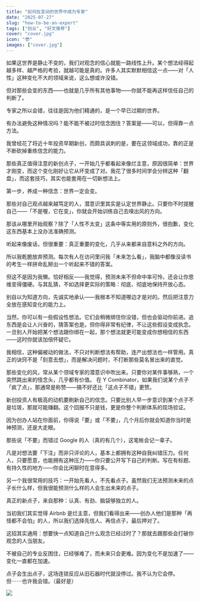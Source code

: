 ```yaml
---
title: "如何在变动的世界中成为专家"
date: "2025-07-27"
slug: "how-to-be-an-expert"
tags: ["创业", "好文推荐"]
cover: "cover.jpg"
icon: "😎"
images: ["cover.jpg"]
---
```

如果这世界是静止不变的，我们对观念的信心就能一路线性上升。某个想法经得起越多样、越严格的考验，就越可能是真的。许多人其实默默相信这一点——对「人性」这种变化不大的领域来说，这么想或许没错。



但对那些会变的东西——也就是几乎所有其他事物——你就不能再这样信任自己的判断了。



专家之所以会错，往往是因为他们精通的，是一个早已过期的世界。



有办法避免这种情况吗？能不能不被过时信念困住？答案是——可以，但得靠一点方法。



我曾经花了将近十年投资早期新创，而颇具讽刺的是，要在这领域成功，靠的正是不断砍掉重练信念的能力。



那些真正值得注意的新创点子，一开始几乎都看起来像烂主意，原因很简单：世界才刚变，而这个变化刚好让它从坏变成了对。我花了很多时间学会分辨这种「翻盘」，而这套技巧，其实也能套用在一切新想法上。



第一步，养成一种信念：世界一定会变。



那些对自己观点越来越笃定的人，潜意识里其实是认定世界静止。只要你不时提醒自己——「不是喔，它在变」，你就会开始训练自己去嗅出风的方向。



那该从哪里开始观察？除了「人性不太变」这条中等实用的原则外，很抱歉，变化这东西基本上没办法准确预测。



听起来像废话，但很重要：真正重要的变化，几乎从来都来自意料之外的方向。



所以我乾脆放弃预测。每次有人在访问里问我「未来怎么看」，我脑中都像没读书的考生一样拼命乱掰出一个听起来不错的答案。



但这不是因为我懒。恰好相反——我觉得，预测未来不但命中率可怜，还会让你思维变得僵硬。与其乱猜，不如选择更实际的策略：彻底、彻底地保持开放心态。



别自以为知道方向，先诚实地承认——我根本不知道哪边才是对的。然后把注意力全放在感知变化的能力上。



当然，你可以有一些假设性想法。它们会稍微绑住你没错，但也会驱动你前进。追东西是会让人兴奋的，猜答案也是。但你得非常有纪律，不让这些假设变成执念。
一旦别人开始把某个想法跟你绑在一起，那个想法就更可能变成你想相信的东西——这时你就该加倍怀疑它。



我相信，这种偏被动的做法，不只对判断想法有帮助，连产出想法也一样管用。真正的诀窍不是「刻意去想」，而是解决问题时，不打断那些莫名冒出来的直觉。



那些变化的风，常从某个领域专家的潜意识中吹出来。只要你对某件事够熟，一个突然跳出来的怪念头，几乎都有价值。
在 Y Combinator，如果我们说某个点子「疯了点」，那通常是称赞——搞不好还比「这点子不错」更赞。



新创投资人有极高的动机要刷新自己的信念。只要比别人早一步意识到某个点子不是垃圾，那就可能赚翻。这个回报不只是钱，更是你整个判断体系的现场验证。



因为创办人站在你面前，你得说「要」或「不要」，几个月后你就会知道你当时是神预测，还是大走眼。



那些说「不要」而错过 Google 的人（真的有几个），这笔帐会记一辈子。



凡是对想法要「下注」而非只评论的人，基本上都拥有这种自我纠错压力。任何人，只要愿意，也能拥有这种压力——你只要公开写下自己的判断。写在有标题、有持久性的地方——你会比闲聊时在意得多。



另一个我很常用的技巧：一开始先看人，不先看点子。虽然我们无法预测未来的点子长什么样，但我很能预测什么样的人会生出未来的点子。



真正的新点子，来自那种：认真、有劲、脑袋够独立的人。



当初我们其实觉得 Airbnb 是烂主意，但我们看得出来——创办人他们是那种「再怪都不会怕」的人，所以我们选择先信人、再信点子，最后押对了。



这招其实通用：想要快一点知道自己什么观念已经过时了？那就去跟那些会打破你观念的人当朋友。



不被自己的专业反困住，已经够难了，而未来只会更难。因为变化不是加速了——变化一直都在加速。



点子会生出点子，这场连锁反应从旧石器时代就没停过。我不认为它会停。
但⋯⋯也许我会错。（最好是）




![](https://prod-files-secure.s3.us-west-2.amazonaws.com/112d0858-5090-4d34-a606-b75eb8d65fd2/46476355-9cf3-4e99-9b7a-3531bc426380/1000202064.png?X-Amz-Algorithm=AWS4-HMAC-SHA256&X-Amz-Content-Sha256=UNSIGNED-PAYLOAD&X-Amz-Credential=ASIAZI2LB466VDBEYP7K%2F20251010%2Fus-west-2%2Fs3%2Faws4_request&X-Amz-Date=20251010T192619Z&X-Amz-Expires=3600&X-Amz-Security-Token=IQoJb3JpZ2luX2VjEFsaCXVzLXdlc3QtMiJGMEQCIELnCeNurf2kLVIBvngN2QR2SwLFdNbsjfTd3p6ByLo5AiAF9kXit791odBOecSqUS%2BphRMxkiDuijQKLDjAtVBUISqIBAjz%2F%2F%2F%2F%2F%2F%2F%2F%2F%2F8BEAAaDDYzNzQyMzE4MzgwNSIMtKPj6xIR6Y8yx22wKtwDttfLi1DJjo3h%2FLpGV7B33dr%2BrVTNDwzkoZpLqzRYrCmlsccUv44%2FGHKLI7dSGy1ACZTheQ3eCbYYW%2B%2FoCC0t%2BE17UD%2B11GSfsZzWoSXQkZF7pF7pBVzYnnc0puPgNVSsbzot5feqRt4EXIavH9ylMNOqwecx4j5ukErT4GGCJYdAz1BiIl1xshDVI4GdsI2ecBe5o9RwNIR8DavzXQuzqNYGqwOSlgLgHF4O7RcaGhxPruQ8HpKkCFp7KzJEim%2Bekldn%2Bf%2FLz%2Foux21StGAO7WGVubjyGEiggPzAsH%2BnzuVN1MsZmlNyDBek3bR8ZY4mImYsVeeWE2XYgIeDUR458mOgJB7mEMfRSOrivg9FrHmqKlsr6m7x6t2YFAbEaJi5GKdr8AteG86towqF%2BjHlneZyihe2CS65HAQAAyz7ad5sTQyII0AAfdK7axkh6jjGMWNbeUIq5H%2B8P70d5eb15j%2F8uMN8RYaVlpvwuuUMCXxb%2Bxhb091K03uRnRW7vV%2BqMeLPDwZU2NM1eWN%2BJpo677ynO6SepbmrVO2dqZvy0Z2F9FCBBQt%2Bx7zfUxdgM4eImaIg1E%2Bj0KooBevQk3oustIK4I9RpH5zeLS%2BksrlDhO1vN04sMsfi8Br1zgwvZ2lxwY6pgERxccJYovREySPL9cN4KQDB0FGwmfk6HoKPmx3BlUwnpoLOEctepVhVthT98Kq%2Bm2883kTt4%2F5hL8l2mQSgPmMYwY8pHO4f10WC9ur1lSYAgdVlae3JSLFVPf5cGxl7uSXhBiucHediDUee2FsOovOlUfOz0%2Bke85XoJyTy%2FXhz8li6SRXrO1Rqb8kf9XgyLrHOUcYRSBgAfGKQIkIIvFv%2BaDjsUzv&X-Amz-Signature=c576908c4dbfdfebec0de75a152a4d293ce8739b38fa9d6efb272fd8a41f1cf5&X-Amz-SignedHeaders=host&x-amz-checksum-mode=ENABLED&x-id=GetObject)

